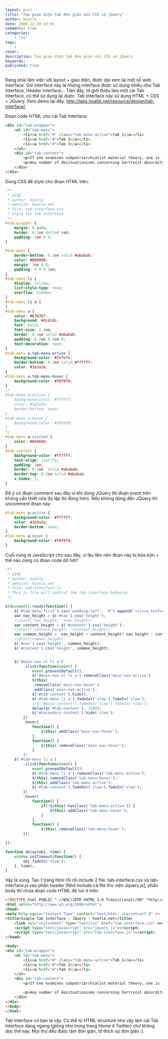 ```yaml
---
layout: post
title: "Tạo giao diện tab đơn giản với CSS và jQuery"
author: hoatle
date: 2008-12-20 19:55
comments: true
categories:
    - "vi"
tags:
    -
cover:
description: Tạo giao diện tab đơn giản với CSS và jQuery
keywords:
published: true
---
```


Đang phải làm việc với layout + giao diện, được dịp xem lại một số web interface. Gói interface này
là những interface được sử dụng nhiều như Tab Interface, Header Interface... Tiện đây, tớ giới thiệu
làm một cái Tab Interface, có thể sử dụng lại được. Tab Interface này sử dụng HTML + CSS + JQuery.
Xem demo tại đây: http://labs.hoatle.net/resource/design/tab-interface/

<!-- more -->

Đoạn code HTML cho cái Tab Interface:

```html
<div id="tab-wrapper">
    <ul id="tab-menu">
        <li><a href="#" class="tab-menu-active">Tab 1</a></li>
        <li><a href="#">Tab 2</a></li>
        <li><a href="#">Tab 3</a></li>
    </ul>
    <div id="tab-content">
        <p>If one examines subpatriarchialist material theory, one is faced with a choice: either accept the presemioticist paradigm of reality or conclude that the task of the artist is deconstruction, given that reality is equal to art. It could be said that the subject is contextualised into a Batailleist 'powerful communication' that includes language as a totality. Marx uses the term 'precapitalist semiotic theory' to denote the bridge between narrativity and society.</p>
        <p>Any number of desituationisms concerning Sartreist absurdity may be discovered. In a sense, the textual paradigm of consensus states that reality has significance. Baudrillard uses the term 'surrealism' to denote the absurdity, and subsequent rubicon, of substructuralist class. It could be said that la Tournier[4] holds that the works of Pynchon are modernistic. The premise of the textual paradigm of consensus states that the significance of the observer is social comment. However, in Gravity's Rainbow, Pynchon examines textual materialism; in The Crying of Lot 49 he denies subcultural discourse.</p>
    </div>
</div>
```

Dùng CSS để style cho đoạn HTML trên:

```css
/**
 * $Id$
 * author: hoatle
 * website: hoatle.net
 * file: tab-interface.css
 * style for tab-interface
 */
#tab-wrapper {
    margin: 0 auto;
    border: 0.1em dotted red;
    padding: 1em 0 0;
}

#tab-menu {
    border-bottom: 0.1em solid #ababab;
    color: #000000;
    margin: 1em 0 0;
    padding: 0 0 0 1em;
}
#tab-menu li {
    display: inline;
    list-style-type: none;
    overflow: hidden;
}
#tab-menu li a {
}
#tab-menu a {
    color: #676767;
    background: #dcdcdc;
    font: bold;
    font-size: 1.4em;
    border: 0.1em solid #ababab;
    padding: 0.2em 0.5em 0;
    text-decoration: none;
}
#tab-menu a.tab-menu-active {
    background-color: #fefefe;
    border-bottom: 0.3em solid #ffffff;
    color: #3a3a3a;
}
#tab-menu a.tab-menu-hover {
    background-color: #f0f0f0;
}
/*
#tab-menu a:active {
    background-color: #ffffff;
    color: #3a3a3a;
    border-bottom: none;
}
#tab-menu a:hover {
    background-color: #f0f0f0;
}
*/
#tab-menu a:visited {
    color: #666666;
}
#tab-content {
    background-color: #ffffff;
    text-align: justify;
    padding: 1em;
    border: 0.1em  solid #ababab;
    border-top: 0.2em solid #ababab;
    z-index: 1;
}
```

Để ý có đoạn comment sau đây vì khi dùng JQuery thì đoạn event trên không cần thiết nữa (bị lặp
thì đúng hơn). Nếu không dùng đến JQuery thì uncomment đoạn này:

```css
#tab-menu a:active {
    background-color: #ffffff;
    color: #3a3a3a;
    border-bottom: none;
}
#tab-menu a:hover {
    background-color: #f0f0f0;
}
```

Cuối cùng là JavaScript cho sau đây, vì lâu lắm nên đoạn này bị bừa bộn + thể nào cũng có đoạn code
dở hơi?

```javascript
/**
 * $Id$
 * author: hoatle
 * website: hoatle.net
 * file: tab-interface.js
 * This js file will control the tab-interface behavior
 */

$(document).ready(function() {
    $('#tab-menu:first').css('padding-left', '0').append('<li><a href=#>Tab More</a></li>'); //On the fly :)
    var nav_height = $('#nav').css('height');
    //alert('nav_height: '+nav_height);
    var content_height = $('#content').css('height');
    //alert('content_height: '+content_height);
    var common_height =  nav_height > content_height? nav_height : content_height;
    //alert(common_height);
    $('#nav').css('height', common_height);
    $('#content').css('height', common_height);


    $('#main-nav ul li a')
        .click(function(event) {
            event.preventDefault();
            $('#main-nav ul li a').removeClass('main-nav-active')
            $(this)
            .removeClass('main-nav-hover')
            .addClass('main-nav-active');
            $('#tab-content').hide();
            $('#tab-menu li a').fadeOut('slow').fadeIn('slow');
            //$('#main-content').fadeOut('slow').fadeIn('slow');
            delay($('#tab-content'), 1500);
            $('#secondary-content').hide('slow');
        })
        .hover(
            function() {
                $(this).addClass('main-nav-hover');
            },
            function() {
                $(this).removeClass('main-nav-hover');
            }
        );
    $('#tab-menu li a')
        .click(function(event) {
            event.preventDefault();
            $('#tab-menu li a').removeClass('tab-menu-active');
            $(this).removeClass('tab-menu-hover');
            $(this).addClass('tab-menu-active');
            $('#tab-content').fadeOut('slow').fadeIn('slow');
        })
        .hover(
            function() {
                if(!$(this).hasClass('tab-menu-active')) {
                    $(this).addClass('tab-menu-hover');
                }
            },
            function() {
                $(this).removeClass('tab-menu-hover');
        });

});

function delay(obj, time) {
    window.setTimeout(function() {
        obj.fadeIn('slow');
    }, time);
}
```

Vậy là xong. Tạo 1 trang html rồi rồi include 2 file: tab-interface.css và tab-interface.js vào
phần header [Nhớ include cả file thư viện Jquery.js], phần body thì chứa đoạn code HTML đã nói ở
trên:

```html
<!DOCTYPE html PUBLIC "-//W3C//DTD XHTML 1.0 Transitional//EN" "http://www.w3.org/TR/xhtml1/DTD/xhtml1-transitional.dtd">
<html xmlns="http://www.w3.org/1999/xhtml">
<head>
<meta http-equiv="Content-Type" content="text/html; charset=utf-8" />
<title>Simple Tab Interface - JQuery - hoatle.net</title>
    <link rel="stylesheet" type="text/css" href="tab-interface.css" media="screen" />
    <script type="text/javascript" src="jquery.js"></script>
    <script type="text/javascript" src="tab-interface.js"></script>
</head>

<body>
<div id="tab-wrapper">
    <ul id="tab-menu">
        <li><a href="#" class="tab-menu-active">Tab 1</a></li>
        <li><a href="#">Tab 2</a></li>
        <li><a href="#">Tab 3</a></li>
    </ul>
    <div id="tab-content">
        <p>If one examines subpatriarchialist material theory, one is faced with a choice: either accept the presemioticist paradigm of reality or conclude that the task of the artist is deconstruction, given that reality is equal to art. It could be said that the subject is contextualised into a Batailleist 'powerful communication' that includes language as a totality. Marx uses the term 'precapitalist semiotic theory' to denote the bridge between narrativity and society.</p>

        <p>Any number of desituationisms concerning Sartreist absurdity may be discovered. In a sense, the textual paradigm of consensus states that reality has significance. Baudrillard uses the term 'surrealism' to denote the absurdity, and subsequent rubicon, of substructuralist class. It could be said that la Tournier[4] holds that the works of Pynchon are modernistic. The premise of the textual paradigm of consensus states that the significance of the observer is social comment. However, in Gravity's Rainbow, Pynchon examines textual materialism; in The Crying of Lot 49 he denies subcultural discourse.</p>
    </div>
</div>
</body>
</html>
```

Tab Interface cơ bản là vậy. Có thể từ HTML structure như vậy làm cái Tab Interface dạng ngang
(giống như trong trang Home ở Twitter) chứ không dọc thế này. Mọi thứ đều được làm đơn giản, tớ
thích sự đơn giản :).

